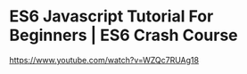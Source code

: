# ES6 Javascript Tutorial For Beginners | ES6 Crash Course

<https://www.youtube.com/watch?v=WZQc7RUAg18>